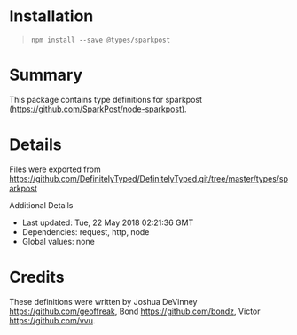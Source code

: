 # Installation
> `npm install --save @types/sparkpost`

# Summary
This package contains type definitions for sparkpost (https://github.com/SparkPost/node-sparkpost).

# Details
Files were exported from https://github.com/DefinitelyTyped/DefinitelyTyped.git/tree/master/types/sparkpost

Additional Details
 * Last updated: Tue, 22 May 2018 02:21:36 GMT
 * Dependencies: request, http, node
 * Global values: none

# Credits
These definitions were written by Joshua DeVinney <https://github.com/geoffreak>, Bond <https://github.com/bondz>, Victor <https://github.com/vvu>.
